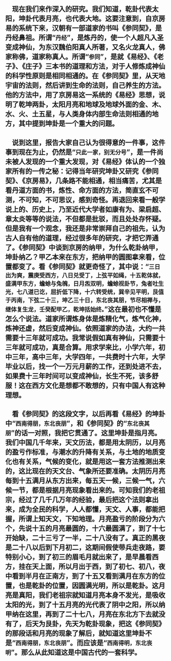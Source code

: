 &emsp;现在我们来作深入的研究。我们知道，乾卦代表太阳，坤卦代表月亮，也代表大地。这要注意到，自京房易的系统下来，汉朝有一部道家的书叫《参同契》，是丹经鼻祖。所谓“``丹经``”，是炼丹的，使一个人超凡入圣变成神仙，为东汉魏伯阳真人所著，又名火龙真人，佛家称佛，道家称真人。所谓“``参同``”，是就《易经》、《老子》、《庄子》三本书的道理和方法，对于人修炼成神仙的科学性原则是相同相通的。在《参同契》里，从天地宇宙的法则，然后讲到生命的法则，自己养生的方法。他的方法中，用了京房易这一系统的《易经》思想，说明了乾坤两卦，太阳月亮和地球及地球外面的金、木、水、火、土五星，与人类身体内部生命法则相通的地方，其中提到坤卦是一个重大的问题。
---
&emsp;说到这里，报告大家自己认为很得意的一件事，这件事到现在为止，仍然是“``只此一家，别无分号``”，是一件尚未被人发现的一个重大发现，对《易经》体认的一个独家所有的一传之秘：记得当年研究坤卦又研究《参同契》、《京房易》，几条路不能相通，相当痛苦，尤其是看丹道方面的书，炼性、命方面的方法，简直玄不可测，不可知，不可思议，感到奇怪。再退回来看一般学说上的、历史上，乃至近代大学者如康有为、梁启超、章太炎等等的说法，不但都是批驳，而且处处存怀疑。但是我有一个观念，我还是非常崇拜自己的祖先，认为古人自有他的道理，经过很多年的研究，才把它弄通了。《参同契》中谈到京房的纳甲，为什么乾卦纳甲，坤卦纳乙？甲乙本来在东方，把纳甲的圆图拿来看，位置都变了。看《参同契》就更奇怪了，其中说：“``三日出为爽，震庚受西方，八日兑受丁，上弦平如绳，十五乾体就，盛满甲东方，蟾蜍与兔魄，日月炁双明，蟾蜍视卦节，兔者吐生光，七八道已讫，屈折低下降，十六转受统，巽辛见平明，艮值于丙南，下弦二十三，坤乙三十日，东北丧其朋，节尽相禅与，继体复生龙，壬癸配甲乙，乾坤括始终。``”这在最初也不懂是怎么个说法。道家所谓炼身体是炼精化气，炼气化神，炼神还虚，然后变成神仙。依照道家的办法，大约一共需要十三年就可成功。我常说假如真有神仙，只需要十三年就可成功，真是合算。用求学来比，小学六年，初中三年，高中三年，大学四年，一共费时十六年，大学毕业以后，找一个一万元月薪的工作，还到处进不去，如果费十三年时间可以变成神仙，长生不死，该多舒服！这在西方文化是想都不敢想的，只有中国人有这种理想。
---
&emsp;看《参同契》的这段文字，以后再看《易经》的坤卦中“``西南得朋，东北丧朋``”，和《参同契》的“``东北丧其朋``”的话一对照，我把它贯通了。这里坤卦是指月亮。我们中国几千年来，天文历法，都是用太阴历，以月亮的盈亏作标准，与潮水的升降有关系，与土地的地质变化也有关系，气候的变化，就是用这一套方法推测出来的，这比现在的天文台、气象所还要准确。太阴历月亮每到十五满月从东方出来，每五天一候，三候一气，六候一节，都是根据月亮现象看出来的。可知我们的老祖宗，经过了几千几万年的经验，最后把这个法则拿出来，成为全民的科学，人人都懂，天文、人事，都能把握，所谓上知天文，下知地理。月亮盈亏的阶段分为六个，先说十五的月亮最圆的，十六最圆满了，到了十七开始缺，二十三亏了一半，二十八没有了。真正的黑夜是二十八以后到下月初二，这期间假使带兵走夜路，要特别小心，到了初三的眉毛月就出来了，是早晨看西方，挂在天上面，所以月出于西，到了初七、初八，夜中看到半月在正南方，到了十五又看到满月在东方的位置，也是乾卦的位置，因圆满光明，所以是乾卦。这月亮是真阳，我们老祖宗就知道月亮本身不发光，是吸收太阳的光，到了十五月亮的光代表了阴中之阳，所以纳甲纳在这里，再到了二十七八，月亮在东北方下去就没有了，后天为艮卦，先天为乾卦现象，把这《参同契》的那段话和月亮的现象了解后，就知道这里坤卦不是“``西南得朋，东北丧朋``”。而应该是“``西南得明，东北丧明``”。那么从此知道这是中国古代的一套科学。
---

